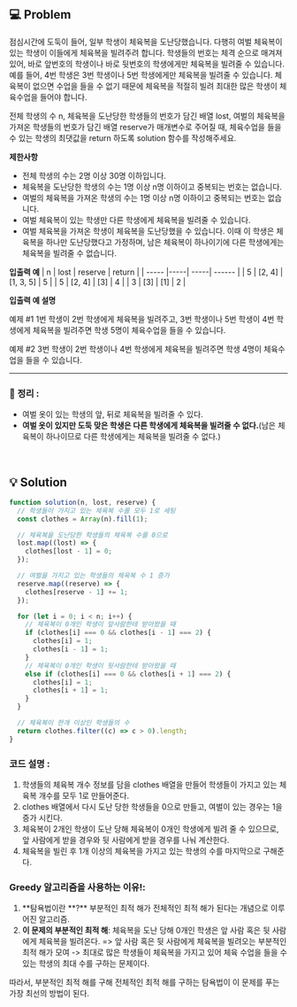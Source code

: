 ## 💻 Problem

점심시간에 도둑이 들어, 일부 학생이 체육복을 도난당했습니다. 다행히 여벌 체육복이 있는 학생이 이들에게 체육복을 빌려주려 합니다. 학생들의 번호는 체격 순으로 매겨져 있어, 바로 앞번호의 학생이나 바로 뒷번호의 학생에게만 체육복을 빌려줄 수 있습니다. 예를 들어, 4번 학생은 3번 학생이나 5번 학생에게만 체육복을 빌려줄 수 있습니다. 체육복이 없으면 수업을 들을 수 없기 때문에 체육복을 적절히 빌려 최대한 많은 학생이 체육수업을 들어야 합니다.

전체 학생의 수 n, 체육복을 도난당한 학생들의 번호가 담긴 배열 lost, 여벌의 체육복을 가져온 학생들의 번호가 담긴 배열 reserve가 매개변수로 주어질 때, 체육수업을 들을 수 있는 학생의 최댓값을 return 하도록 solution 함수를 작성해주세요.

**제한사항**

- 전체 학생의 수는 2명 이상 30명 이하입니다.
- 체육복을 도난당한 학생의 수는 1명 이상 n명 이하이고 중복되는 번호는 없습니다.
- 여벌의 체육복을 가져온 학생의 수는 1명 이상 n명 이하이고 중복되는 번호는 없습니다.
- 여벌 체육복이 있는 학생만 다른 학생에게 체육복을 빌려줄 수 있습니다.
- 여벌 체육복을 가져온 학생이 체육복을 도난당했을 수 있습니다. 이때 이 학생은 체육복을 하나만 도난당했다고 가정하며, 남은 체육복이 하나이기에 다른 학생에게는 체육복을 빌려줄 수 없습니다.

**입출력 예**
| n | lost | reserve | return |
| ----- |-----| -----| ------ |
| 5 | [2, 4] | [1, 3, 5] | 5 |
| 5 | [2, 4] | [3] | 4 |
| 3 | [3] | [1] | 2 |

**입출력 예 설명**

예제 #1
1번 학생이 2번 학생에게 체육복을 빌려주고, 3번 학생이나 5번 학생이 4번 학생에게 체육복을 빌려주면 학생 5명이 체육수업을 들을 수 있습니다.

예제 #2
3번 학생이 2번 학생이나 4번 학생에게 체육복을 빌려주면 학생 4명이 체육수업을 들을 수 있습니다.

<hr>

### 📍 **정리** :

- 여벌 옷이 있는 학생의 앞, 뒤로 체육복을 빌려줄 수 있다.
- **여벌 옷이 있지만 도둑 맞은 학생은 다른 학생에게 체육복을 빌려줄 수 없다.**(남은 체육복이 하나이므로 다른 학생에게는 체육복을 빌려줄 수 없다.)

<br/>

## 💡 Solution

```js
function solution(n, lost, reserve) {
  // 학생들이 가지고 있는 체육복 수를 모두 1로 세팅
  const clothes = Array(n).fill(1);

  // 체육복을 도난당한 학생들의 체육복 수를 0으로
  lost.map((lost) => {
    clothes[lost - 1] = 0;
  });

  // 여벌을 가지고 있는 학생들의 체육복 수 1 증가
  reserve.map((reserve) => {
    clothes[reserve - 1] += 1;
  });

  for (let i = 0; i < n; i++) {
    // 체육복이 0개인 학생이 앞사람한테 받아왔을 때
    if (clothes[i] === 0 && clothes[i - 1] === 2) {
      clothes[i] = 1;
      clothes[i - 1] = 1;
    }
    // 체육복이 0개인 학생이 뒷사람한테 받아왔을 때
    else if (clothes[i] === 0 && clothes[i + 1] === 2) {
      clothes[i] = 1;
      clothes[i + 1] = 1;
    }
  }

  // 체육복이 한개 이상인 학생들의 수
  return clothes.filter((c) => c > 0).length;
}
```

### 코드 설명 :

1. 학생들의 체육복 개수 정보를 담을 clothes 배열을 만들어 학생들이 가지고 있는 체육복 개수를 모두 1로 만들어준다.
2. clothes 배열에서 다시 도난 당한 학생들을 0으로 만들고, 여벌이 있는 경우는 1을 증가 시킨다.
3. 체육복이 2개인 학생이 도난 당해 체육복이 0개인 학생에게 빌려 줄 수 있으므로, 앞 사람에게 받을 경우와 뒷 사람에게 받을 경우를 나눠 계산한다.
4. 체육복을 빌린 후 1개 이상의 체육복을 가지고 있는 학생의 수를 마지막으로 구해준다.

### Greedy 알고리즘을 사용하는 이유!:

1. **탐욕법이란 **?\*\* 부분적인 최적 해가 전체적인 최적 해가 된다는 개념으로 이루어진 알고리즘.
2. **이 문제의 부분적인 최적 해**: 체육복을 도난 당해 0개인 학생은 앞 사람 혹은 뒷 사람에게 체육복을 빌려온다.
   => 앞 사람 혹은 뒷 사람에게 체육복을 빌려오는 부분적인 최적 해가 모여 -> 최대로 많은 학생들이 체육복을 가지고 있어 체육 수업을 들을 수 있는 학생의 최대 수를 구하는 문제이다.

따라서, 부분적인 최적 해를 구해 전체적인 최적 해를 구하는 탐욕법이 이 문제를 푸는 가장 최선의 방법이 된다.
